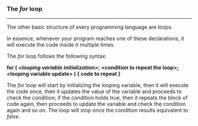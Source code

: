 ### The *for* loop

***

The other basic structure of every programming language are loops.

In essence, whenever your program reaches one of these declarations, it will execute the code inside it multiple times.

The *for* loop follows the following syntax:

**for ( *\<looping variable initialization>*; \<condition to repeat the loop>; \<looping variable update> )
{
code to repeat
}**

The *for* loop will start by initializing the looping variable, then it will execute the code once,
then it updates the value of the variable and proceeds to check the condition; if the
condition holds true, then it repeats the block of code again, then proceeds to update
the variable and check the condition again and so on.
The loop will stop once the condition results equivalent to *false*.